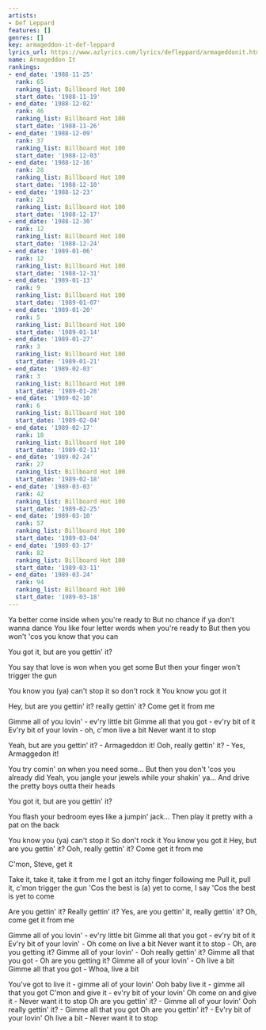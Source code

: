 ```yaml
---
artists:
- Def Leppard
features: []
genres: []
key: armageddon-it-def-leppard
lyrics_url: https://www.azlyrics.com/lyrics/defleppard/armageddonit.html
name: Armageddon It
rankings:
- end_date: '1988-11-25'
  rank: 65
  ranking_list: Billboard Hot 100
  start_date: '1988-11-19'
- end_date: '1988-12-02'
  rank: 46
  ranking_list: Billboard Hot 100
  start_date: '1988-11-26'
- end_date: '1988-12-09'
  rank: 37
  ranking_list: Billboard Hot 100
  start_date: '1988-12-03'
- end_date: '1988-12-16'
  rank: 28
  ranking_list: Billboard Hot 100
  start_date: '1988-12-10'
- end_date: '1988-12-23'
  rank: 21
  ranking_list: Billboard Hot 100
  start_date: '1988-12-17'
- end_date: '1988-12-30'
  rank: 12
  ranking_list: Billboard Hot 100
  start_date: '1988-12-24'
- end_date: '1989-01-06'
  rank: 12
  ranking_list: Billboard Hot 100
  start_date: '1988-12-31'
- end_date: '1989-01-13'
  rank: 9
  ranking_list: Billboard Hot 100
  start_date: '1989-01-07'
- end_date: '1989-01-20'
  rank: 5
  ranking_list: Billboard Hot 100
  start_date: '1989-01-14'
- end_date: '1989-01-27'
  rank: 3
  ranking_list: Billboard Hot 100
  start_date: '1989-01-21'
- end_date: '1989-02-03'
  rank: 3
  ranking_list: Billboard Hot 100
  start_date: '1989-01-28'
- end_date: '1989-02-10'
  rank: 6
  ranking_list: Billboard Hot 100
  start_date: '1989-02-04'
- end_date: '1989-02-17'
  rank: 18
  ranking_list: Billboard Hot 100
  start_date: '1989-02-11'
- end_date: '1989-02-24'
  rank: 27
  ranking_list: Billboard Hot 100
  start_date: '1989-02-18'
- end_date: '1989-03-03'
  rank: 42
  ranking_list: Billboard Hot 100
  start_date: '1989-02-25'
- end_date: '1989-03-10'
  rank: 57
  ranking_list: Billboard Hot 100
  start_date: '1989-03-04'
- end_date: '1989-03-17'
  rank: 82
  ranking_list: Billboard Hot 100
  start_date: '1989-03-11'
- end_date: '1989-03-24'
  rank: 94
  ranking_list: Billboard Hot 100
  start_date: '1989-03-18'
---
```


Ya better come inside when you're ready to 
But no chance if ya don't wanna dance 
You like four letter words when you're ready to 
But then you won't 'cos you know that you can 

You got it, but are you gettin' it? 

You say that love is won when you get some 
But then your finger won't trigger the gun 

You know you (ya) can't stop it 
so don't rock it 
You know you got it 

Hey, but are you gettin' it? 
really gettin' it? 
Come get it from me 

Gimme all of you lovin' - ev'ry little bit 
Gimme all that you got - ev'ry bit of it 
Ev'ry bit of your lovin - oh, c'mon live a bit 
Never want it to stop 

Yeah, but are you gettin' it? - Armageddon it! 
Ooh, really gettin' it? - Yes, Armaggedon it! 

You try comin' on when you need some... 
But then you don't 'cos you already did 
Yeah, you jangle your jewels while your shakin' ya... 
And drive the pretty boys outta their heads 

You got it, but are you gettin' it? 

You flash your bedroom eyes like a jumpin' jack... 
Then play it pretty with a pat on the back 

You know you (ya) can't stop it 
So don't rock it 
You know you got it 
Hey, but are you gettin' it? 
Ooh, really gettin' it? 
Come get it from me 





C'mon, Steve, get it 

 
Take it, take it, take it from me 
I got an itchy finger following me 
Pull it, pull it, c'mon trigger the gun 
'Cos the best is (a) yet to come, I say 
'Cos the best is yet to come 

Are you gettin' it? Really gettin' it? 
Yes, are you gettin' it, really gettin' it? 
Oh, come get it from me 

Gimme all of you lovin' - ev'ry little bit 
Gimme all that you got - ev'ry bit of it 
Ev'ry bit of your lovin' - Oh come on live a bit 
Never want it to stop - Oh, are you getting it? 
Gimme all of your lovin' - Ooh really gettin' it? 
Gimme all that you got - Oh are you getting it? 
Gimme all of your lovin' - Oh live a bit 
Gimme all that you got - Whoa, live a bit 

You've got to live it - gimme all of your lovin' 
Ooh baby live it - gimme all that you got 
C'mon and give it - ev'ry bit of your lovin' 
Oh come on and give it - Never want it to stop 
Oh are you gettin' it? - Gimme all of your lovin' 
Ooh really gettin' it? - Gimme all that you got 
Oh are you gettin' it? - Ev'ry bit of your lovin' 
Oh live a bit - Never want it to stop



